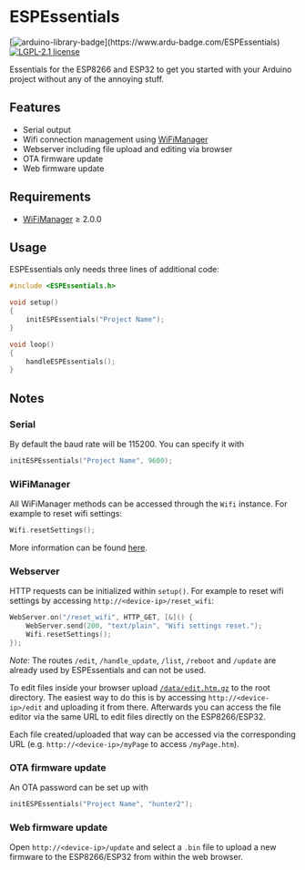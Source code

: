 # ESPEssentials

[![arduino-library-badge](https://www.ardu-badge.com/badge/ESPEssentials.svg?)](https://www.ardu-badge.com/ESPEssentials)
[![LGPL-2.1 license](https://img.shields.io/github/license/stnkl/ESPEssentials)](https://github.com/stnkl/ESPEssentials/blob/master/LICENSE)

Essentials for the ESP8266 and ESP32 to get you started with your Arduino project without any of the annoying stuff.

## Features
- Serial output
- Wifi connection management using [WiFiManager](https://github.com/tzapu/WiFiManager)
- Webserver including file upload and editing via browser
- OTA firmware update
- Web firmware update

## Requirements
- [WiFiManager](https://github.com/tzapu/WiFiManager) &ge; 2.0.0

## Usage

ESPEssentials only needs three lines of additional code:

```cpp
#include <ESPEssentials.h>

void setup()
{
    initESPEssentials("Project Name");
}

void loop()
{
    handleESPEssentials();
}
```

## Notes

### Serial

By default the baud rate will be 115200. You can specify it with
```cpp
initESPEssentials("Project Name", 9600);
```

### WiFiManager

All WiFiManager methods can be accessed through the `Wifi` instance. For example to reset wifi settings:

```cpp
Wifi.resetSettings();
```

More information can be found [here](https://github.com/tzapu/WiFiManager).

### Webserver

HTTP requests can be initialized within `setup()`. For example to reset wifi settings by accessing `http://<device-ip>/reset_wifi`:

```cpp
WebServer.on("/reset_wifi", HTTP_GET, [&]() {
    WebServer.send(200, "text/plain", "Wifi settings reset.");
    Wifi.resetSettings();
});
```

*Note:* The routes `/edit`, `/handle_update`, `/list`, `/reboot` and `/update` are already used by ESPEssentials and can not be used.

To edit files inside your browser upload [`/data/edit.htm.gz`](https://github.com/stnkl/ESPEssentials/blob/master/data/edit.htm.gz) to the root directory. The easiest way to do this is by accessing `http://<device-ip>/edit` and uploading it from there. Afterwards you can access the file editor via the same URL to edit files directly on the ESP8266/ESP32.

Each file created/uploaded that way can be accessed via the corresponding URL (e.g. `http://<device-ip>/myPage` to access `/myPage.htm`).

### OTA firmware update

An OTA password can be set up with

```cpp
initESPEssentials("Project Name", "hunter2");
```

### Web firmware update

Open `http://<device-ip>/update` and select a `.bin` file to upload a new firmware to the ESP8266/ESP32 from within the web browser.
